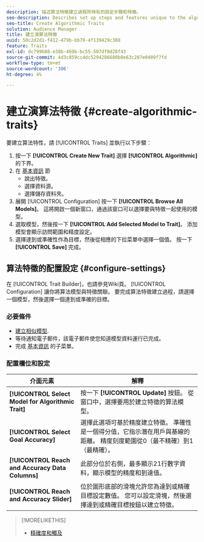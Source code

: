 ```yaml
---
description: 描述算法特徵建立過程所特有的設定步驟和特徵。
seo-description: Describes set up steps and features unique to the algorithmic trait creation process.
seo-title: Create Algorithmic Traits
solution: Audience Manager
title: 建立演算法特徵
uuid: 50c2d2d1-f412-479b-bb70-4f139429c388
feature: Traits
exl-id: dc799688-e38b-469b-bc55-507df0d28f43
source-git-commit: 4d3c859cc4dc5294286680b0e63c287e0409f7fd
workflow-type: tm+mt
source-wordcount: '306'
ht-degree: 4%

---
```


# 建立演算法特徵 {#create-algorithmic-traits}

<!-- t_algo_trait_build.xml -->

要建立算法特性，請 [!UICONTROL Traits] 並執行以下步驟：

1. 按一下 **[!UICONTROL Create New Trait]** 選擇 **[!UICONTROL Algorithmic]** 的下界。
1. 在 [基本資訊](../../features/traits/create-onboarded-rule-based-traits.md) 節
   * 說出特徵。
   * 選擇資料源。
   * 選擇儲存資料夾。
1. 展開 [!UICONTROL Configuration] 按一下 **[!UICONTROL Browse All Models]**。
這將開啟一個新窗口，通過該窗口可以選擇要與特徵一起使用的模型。
1. 選取模型，然後按一下 **[!UICONTROL Add Selected Model to Trait]**。
添加模型會顯示訪問範圍和精度設定。
1. 選擇達到或準確性作為目標，然後從相應的下拉菜單中選擇一個值。 按一下 **[!UICONTROL Save]** 完成。

## 算法特徵的配置設定 {#configure-settings}

在 [!UICONTROL Trait Builder]，也請參見Wiki頁。 [!UICONTROL Configuration] 讓你將算法模型與特徵關聯。 要完成算法特徵建立過程，請選擇一個模型，然後選擇一個達到或準確的目標。

### 必要條件

<!-- r_algo_trait_config_section.xml -->

* [建立相似模型](../../features/algorithmic-models/create-model.md).
* 等待通知電子郵件，該電子郵件使您知道模型資料運行已完成。
* 完成 [基本資訊](../../features/traits/create-onboarded-rule-based-traits.md) 的子菜單。

### 配置欄位和設定

| 介面元素 | 解釋 |
|---|---|
| **[!UICONTROL Select Model for Algorithmic Trait]** | 按一下 **[!UICONTROL Update]** 按鈕。 從窗口中，選擇要用於建立特徵的算法模型。 |
| **[!UICONTROL Select Goal Accuracy]** | 選擇此選項可基於精度建立特徵。 準確性是一個得分值，它指示潛在用戶與基線的距離。 精度刻度範圍從0（最不精確）到1（最精確）。 |
| **[!UICONTROL Reach and Accuracy Data Columns]** | 此部分位於右側，最多顯示21行數字資料，顯示模型的精度和到達值。 |
| **[!UICONTROL Reach and Accuracy Slider]** | 位於圖形底部的滑塊允許您為達到或精確目標設定數值。 您可以設定滑塊，然後選擇達到或精確目標按鈕以建立特徵。 |

>[!MORELIKETHIS]
>
>* [精確度和觸及](../../features/traits/trait-accuracy-reach.md)


